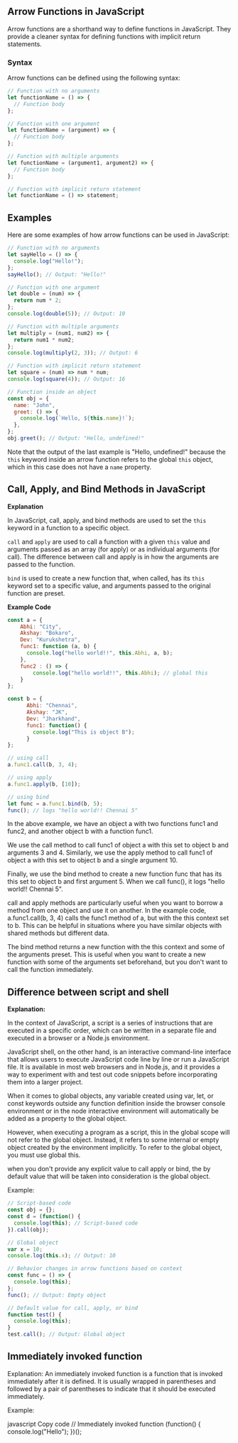 ## Arrow Functions in JavaScript

Arrow functions are a shorthand way to define functions in JavaScript. They provide a cleaner syntax for defining functions with implicit return statements.

### Syntax

Arrow functions can be defined using the following syntax:

```javascript
// Function with no arguments
let functionName = () => {
  // Function body
};

// Function with one argument
let functionName = (argument) => {
  // Function body
};

// Function with multiple arguments
let functionName = (argument1, argument2) => {
  // Function body
};

// Function with implicit return statement
let functionName = () => statement;
```
## Examples

Here are some examples of how arrow functions can be used in JavaScript:

```javascript
// Function with no arguments
let sayHello = () => {
  console.log("Hello!");
};
sayHello(); // Output: "Hello!"

// Function with one argument
let double = (num) => {
  return num * 2;
};
console.log(double(5)); // Output: 10

// Function with multiple arguments
let multiply = (num1, num2) => {
  return num1 * num2;
};
console.log(multiply(2, 3)); // Output: 6

// Function with implicit return statement
let square = (num) => num * num;
console.log(square(4)); // Output: 16

// Function inside an object
const obj = {
  name: "John",
  greet: () => {
    console.log(`Hello, ${this.name}!`);
  },
};
obj.greet(); // Output: "Hello, undefined!"

```
Note that the output of the last example is "Hello, undefined!" because the `this` keyword inside an arrow function refers to the global `this` object, which in this case does not have a `name` property.

## Call, Apply, and Bind Methods in JavaScript

**Explanation**

In JavaScript, call, apply, and bind methods are used to set the `this` keyword in a function to a specific object.

`call` and `apply` are used to call a function with a given `this` value and arguments passed as an array (for apply) or as individual arguments (for call). The difference between call and apply is in how the arguments are passed to the function.

`bind` is used to create a new function that, when called, has its `this` keyword set to a specific value, and arguments passed to the original function are preset.

**Example Code**

```javascript
const a = {
    Abhi: "City",
    Akshay: "Bokaro",
    Dev: "Kurukshetra",
    func1: function (a, b) {
      console.log("hello world!!", this.Abhi, a, b);
    },
    func2 : () => {
        console.log("hello world!!", this.Abhi); // global this
    }
};

const b = {
      Abhi: "Chennai",
      Akshay: "JK",
      Dev: "Jharkhand",
      func1: function() {
        console.log("This is object B");
      }
};

// using call
a.func1.call(b, 3, 4);

// using apply
a.func1.apply(b, [10]);

// using bind
let func = a.func1.bind(b, 5);
func(); // logs "hello world!! Chennai 5"

```
In the above example, we have an object a with two functions func1 and func2, and another object b with a function func1.

We use the call method to call func1 of object a with this set to object b and arguments 3 and 4. Similarly, we use the apply method to call func1 of object a with this set to object b and a single argument 10.

Finally, we use the bind method to create a new function func that has its this set to object b and first argument 5. When we call func(), it logs "hello world!! Chennai 5".

call and apply methods are particularly useful when you want to borrow a method from one object and use it on another. In the example code, a.func1.call(b, 3, 4) calls the func1 method of a, but with the this context set to b. This can be helpful in situations where you have similar objects with shared methods but different data.

The bind method returns a new function with the this context and some of the arguments preset. This is useful when you want to create a new function with some of the arguments set beforehand, but you don't want to call the function immediately.

## Difference between script and shell

**Explanation:**

In the context of JavaScript, a script is a series of instructions that are executed in a specific order, which can be written in a separate file and executed in a browser or a Node.js environment.

JavaScript shell, on the other hand, is an interactive command-line interface that allows users to execute JavaScript code line by line or run a JavaScript file. It is available in most web browsers and in Node.js, and it provides a way to experiment with and test out code snippets before incorporating them into a larger project.

When it comes to global objects, any variable created using var, let, or const keywords outside any function definition inside the browser console environment or in the node interactive environment will automatically be added as a property to the global object.

However, when executing a program as a script, this in the global scope will not refer to the global object. Instead, it refers to some internal or empty object created by the environment implicitly. To refer to the global object, you must use global this.

when you don't provide any explicit value to call apply or bind, the by default value that will be taken into consideration is the global object.


Example:

```javascript
// Script-based code
const obj = {};
const d = (function() {
  console.log(this); // Script-based code
}).call(obj); 

// Global object
var x = 10;
console.log(this.x); // Output: 10

// Behavior changes in arrow functions based on context
const func = () => {
  console.log(this);
};
func(); // Output: Empty object

// Default value for call, apply, or bind
function test() {
  console.log(this);
}
test.call(); // Output: Global object
```
## Immediately invoked function

Explanation:
An immediately invoked function is a function that is invoked immediately after it is defined. It is usually wrapped in parentheses and followed by a pair of parentheses to indicate that it should be executed immediately.

Example:

javascript
Copy code
// Immediately invoked function
(function() {
  console.log("Hello");
})();
```





